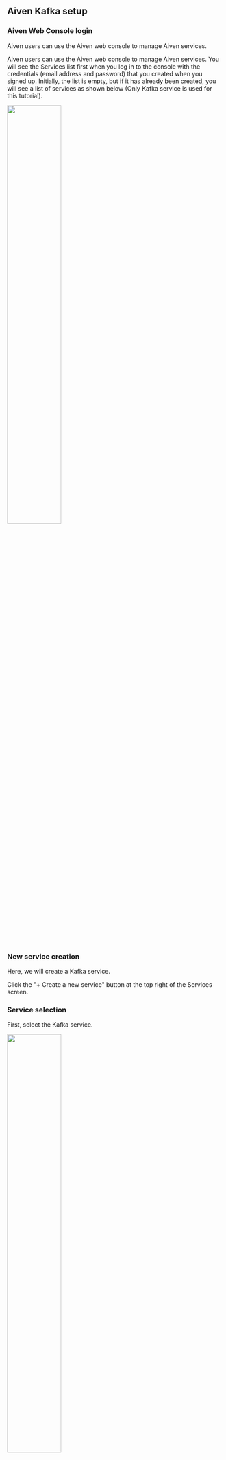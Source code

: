 ## Aiven Kafka setup

### Aiven Web Console login

Aiven users can use the Aiven web console to manage Aiven services.


Aiven users can use the Aiven web console to manage Aiven services.
You will see the Services list first when you log in to the console with the credentials (email address and password) that you created when you signed up. Initially, the list is empty, but if it has already been created, you will see a list of services as shown below (Only Kafka service is used for this tutorial).

<img src = "https://qiita-image-store.s3.ap-northeast-1.amazonaws.com/0/176567/8b0e55a3-ac3d-50c7-961c-18feca9979ec.png" width = 50%>

### New service creation

Here, we will create a Kafka service.

Click the "+ Create a new service" button at the top right of the Services screen.

### Service selection

First, select the Kafka service.


<img src = "https://qiita-image-store.s3.ap-northeast-1.amazonaws.com/0/176567/e64d98f5-8762-7469-06da-013b2b1e2992.png" width = 50%>

You can also select the version from the pull-down (use default, Apache Kafka 3.1.0, for this tutorial).



<img src = "https://qiita-image-store.s3.ap-northeast-1.amazonaws.com/0/176567/0eb9bd4e-4574-58cf-6346-3ceff0e56195.png" width = 50%>

### Cloud provider selection

Select the cloud provider for the service.
You have a wide range of options, as follows.


<img src = "https://qiita-image-store.s3.ap-northeast-1.amazonaws.com/0/176567/b4114abf-0fb5-f6f0-bc73-47a7c9b5242f.png" width = 50%>

Here, we will use Google Cloud.

### Region selection

Then select a region.


<img src = "https://qiita-image-store.s3.ap-northeast-1.amazonaws.com/0/176567/bab42dab-67c4-e874-9d07-f65e10588a0a.png" width = 50%>


Prices may vary by provider and region.
The service summary on the right side of the console shows the pricing for the selected option.


<img src = "https://qiita-image-store.s3.ap-northeast-1.amazonaws.com/0/176567/36694952-006b-ea3f-9135-1024cfc957dc.png" width = 30%>

### Service plan selection

Next, select a service plan.

There are categories like startups, businesses, and premiums, which present a wide range of combinations of the number of servers and the memory, CPUs, nodes, disk resources, etc.

<img src = "https://qiita-image-store.s3.ap-northeast-1.amazonaws.com/0/176567/a827fa1d-fb70-4f61-e81c-18636035ae61.png" width = 50%>

Here, select "Startup-2" on the Startup tab.

### Service name


Enter the name of the service. A random character is provided by default. You can change the name to something easy to recognize. Here, it is replaced with "test".

<img src = "https://qiita-image-store.s3.ap-northeast-1.amazonaws.com/0/176567/e181391e-a304-8ef3-2ea4-3cfda30180bd.png" width = 50%>

### Service creation execution and confirmation

Finally, click "+ Create Service" under the Service Summary on the right side of the console.

The new service will be added to the service list as shown below.

![image.png](https://qiita-image-store.s3.ap-northeast-1.amazonaws.com/0/176567/ec303810-7b79-3eb3-0883-96923d0393bb.png)

It will take some time before the service is available.
The status indicator allows you to check the creation status.


While building a service, you can select a specific service from the service list to display the view for that service. 
Access the Overview tab, verify that the status is "RUNNING", and start using the service.

### Kafka Cluster Configuration

#### Connection information

On the Overview tab, you can check the connection information to the Aiven Kafka cluster. It is used later when you use the Python program provided by this tutorial.

<img src = "https://qiita-image-store.s3.ap-northeast-1.amazonaws.com/0/176567/4279227d-8149-535d-73c9-b934598c34b9.png" width = 50%>

Here, the following "Service URI" is used in my case. You will use your own URI.

> kafka-test-yoshiyuki-e281.aivencloud.com: 10779

You can also download the Access Key, Access Certificate, and CA Certificate.

You will use these from the Python program in a later step.


#### Basic settings: REST enablement

Following the connection information, basic setting items are lined up.


<img src = "https://qiita-image-store.s3.ap-northeast-1.amazonaws.com/0/176567/d0214ecb-d54b-0915-89e6-3784a9ffe2ee.png" width = 50%>

Enable the REST API to see the content of the messages fed to your Kafka cluster in a later step.



<img src = "https://qiita-image-store.s3.ap-northeast-1.amazonaws.com/0/176567/35ef6756-0bb1-df61-319c-66caa4f3737a.png" width = 50%>

#### Advanced settings

There is an Advanced configuration section at the end of the Overview screen.
Here, enable `auto_create_topics_enable` as shown below to simplify the preparation on the cluster side when executing the data feed program.


<img src = "https://qiita-image-store.s3.ap-northeast-1.amazonaws.com/0/176567/446d43c7-cad7-1bec-2eef-f45ae9ce90ed.png" width = 50%>

When adding a new setting item, click the "+ Add configuration option" link, then setting candidates will be displayed as shown below.

<img src = "https://qiita-image-store.s3.ap-northeast-1.amazonaws.com/0/176567/d659102e-141d-f706-686b-7c82952a1668.png" width = 50%>

You've completed the Kafka cluster setup.


[Back to Table of Contents](./contents_en.md)
